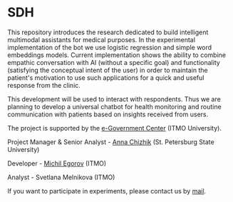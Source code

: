 # SDH

This repository introduces the research dedicated to build intelligent multimodal assistants for medical purposes. In the experimental implementation of the bot we use logistic regression and simple word embeddings models. Current implementation shows the ability to combine empathic conversation with AI (without a specific goal) and functionality (satisfying the conceptual intent of the user) in order to maintain the patient's motivation to use such applications for a quick and useful response from the clinic. 

This development will be used to interact with respondents. Thus we are planning to develop a universal chatbot for health monitoring and routine communication with patients based on insights received from users.

The project is supported by the [e-Government Center](https://egov.itmo.ru) (ITMO University).

Project Manager & Senior Analyst - [Anna Chizhik](https://github.com/Frantsuzova) (St. Petersburg State University)

Developer - [Michil Egorov](https://github.com/EgorovM) (ITMO)

Analyst - Svetlana Melnikova (ITMO)

If you want to participate in experiments, please contact us by [mail](mailto:a.chizhik@spbu.ru).